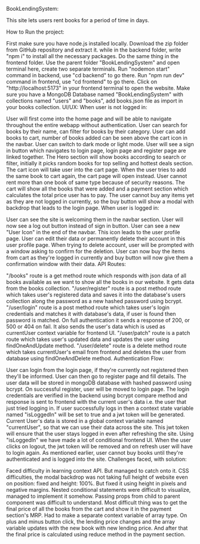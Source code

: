 BookLendingSystem:

This site lets users rent books for a period of time in days.

How to Run the project:

First make sure you have node.js installed locally.
Download the zip folder from GitHub repository and extract it.
while in the backend folder, write "npm i" to install all the necessary packages.
Do the same thing in the frontend folder.
Use the parent folder "BookLendingSystem" and open terminal here, create two separate terminals.
Run "nodemon start" command in backend, use "cd backend" to go there.
Run "npm run dev" command in frontend, use "cd frontend" to go there.
Click on "http://localhost:5173" in your frontend terminal to open the website.
Make sure you have a MongoDB Database named "BookLendingSystem" with collections named "users" and "books", add books.json file as import in your books collection.
UI/UX: When user is not logged in:

User will first come into the home page and will be able to navigate throughout the entire webapp without authentication.
User can search for books by their name, can filter for books by their category.
User can add books to cart, number of books added can be seen above the cart icon in the navbar.
User can switch to dark mode or light mode.
User will see a sign in button which navigates to login page, login page and register page are linked together.
The Hero section will show books according to search or filter, initially it picks random books for top selling and hottest deals section.
The cart icon will take user into the cart page. When the user tries to add the same book to cart again, the cart page will open instead.
User cannot rent more than one book of same type because of security reasons.
The cart will show all the books that were added and a payment section which calculates the total price user has to pay.
The user cannot buy any items yet as they are not logged in currently, so the buy button will show a modal with backdrop that leads to the login page.
When user is logged in:

User can see the site is welcoming them in the navbar section.
User will now see a log out button instead of sign in button.
User can see a new "User Icon" in the end of the navbar. This icon leads to the user profile page.
User can edit their data or permanently delete their account in this user profile page.
When trying to delete account, user will be prompted with a window asking to confirm for the deletion.
User can now buy the items from cart as they're logged in currently and buy button will now give them a confirmation window with their data.
API Routes:

"/books" route is a get method route which responds with json data of all books available as we want to show all the books in our website. It gets data from the books collection.
"/user/register" route is a post method route which takes user's registered data and saves it into the database's users collection along the password as a new hashed password using bcrypt.
"/user/login" route is a post method route which takes user's login credentials and matches it with database's data, if user is found then password is matched. On full authentication it sends a response of 200, or 500 or 404 on fail. It also sends the user's data which is used as currentUser context variable for frontend UI.
"/user/patch" route is a patch route which takes user's updated data and updates the user using findOneAndUpdate method.
"/user/delete" route is a delete method route which takes currentUser's email from frontend and deletes the user from database using findOneAndDelete method.
Authentication Flow:

User can login from the login page, if they're currently not registered then they'll be informed.
User can then go to register page and fill details. The user data will be stored in mongoDB database with hashed password using bcrypt.
On successful register, user will be moved to login page.
The login credentials are verified in the backend using bcrypt compare method and response is sent to frontend with the current user's data i.e. the user that just tried logging in.
If user successfully logs in then a context state variable named "isLoggedIn" will be set to true and a jwt token will be generated.
Current User's data is stored in a global context variable named "currentUser", so that we can use their data across the site.
This jwt token will ensure that the user stays logged in even after refreshing the site.
Using "isLoggedIn" we have made a lot of conditional frontend UI.
When the user clicks on logout, the jwt token will be removed and on refresh user will have to login again.
As mentioned earlier, user cannot buy books until they're authenticated and is logged into the site.
Challenges faced, with solution:

Faced difficulty in learning context API. But managed to catch onto it.
CSS difficulties, the modal backdrop was not taking full height of website even on position: fixed and height: 100%. But fixed it using height in pixels and negative margins.
Nested conditional statements were difficult to visualize, managed to implement it somehow.
Passing props from child to parent component was difficult to understand.
Most difficult thing was to get the final price of all the books from the cart and show it in the payment section's MRP. Had to make a separate context variable of array type.
On plus and minus button click, the lending price changes and the array variable updates with the new book with new lending price. And after that the final price is calculated using reduce method in the payment section.
